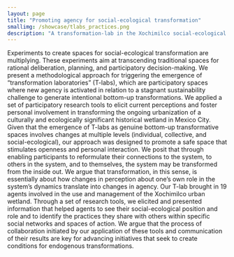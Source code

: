 ```yaml
---
layout: page
title: "Promoting agency for social-ecological transformation"
smallimg: /showcase/tlabs_practices.png
description: "A transformation-lab in the Xochimilco social-ecological system"
---
```


Experiments to create spaces for social-ecological transformation are
multiplying. These experiments aim at transcending traditional spaces
for rational deliberation, planning, and participatory
decision-making. We present a methodological approach for triggering
the emergence of “transformation laboratories” (T-labs), which are
participatory spaces where new agency is activated in relation to a
stagnant sustainability challenge to generate intentional bottom-up
transformations. We applied a set of participatory research tools to
elicit current perceptions and foster personal involvement in
transforming the ongoing urbanization of a culturally and ecologically
significant historical wetland in Mexico City. Given that the
emergence of T-labs as genuine bottom-up transformative spaces
involves changes at multiple levels (individual, collective, and
social-ecological), our approach was designed to promote a safe space
that stimulates openness and personal interaction. We posit that
through enabling participants to reformulate their connections to the
system, to others in the system, and to themselves, the system may be
transformed from the inside out. We argue that transformation, in this
sense, is essentially about how changes in perception about one’s own
role in the system’s dynamics translate into changes in agency.  Our
T-lab brought in 19 agents involved in the use and management of the
Xochimilco urban wetland. Through a set of research tools, we elicited
and presented information that helped agents to see their
social-ecological position and role and to identify the practices they
share with others within specific social networks and spaces of
action. We argue that the process of collaboration initiated by our
application of these tools and communication of their results are key
for advancing initiatives that seek to create conditions for
endogenous transformations.
